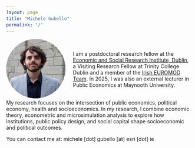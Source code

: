 ```yaml
---
layout: page
title: "Michele Gubello"
permalink: "/"
---
```

<head>
  <meta name="google-site-verification" content="VwKxZ5CBLhIcZXzI63qLFH1Hf-oeVN8g6N5vHHBaRAs" />
  <!-- Google tag (gtag.js) -->
<script async src="https://www.googletagmanager.com/gtag/js?id=G-XSH3BVKG0H"></script>
<script>
  window.dataLayer = window.dataLayer || [];
  function gtag(){dataLayer.push(arguments);}
  gtag('js', new Date());

  gtag('config', 'G-XSH3BVKG0H');
</script>

</head>


 <div style="display: flex; align-items: center;">
  <div style="flex: 1;">
    <img src="https://raw.githubusercontent.com/gubellom/gubellom.github.io/main/profile.JPG" alt="My Photo" style="width:200px; border-radius:50%;">
  </div>
  <div style="flex: 2; margin-left: 20px;">
    <p>
    
I am a postdoctoral research fellow at the <a href="https://www.esri.ie/people/michele-gubello">Economic and Social Research Institute, Dublin</a>, a Visiting Research Fellow at Trinity College Dublin and a member of the <a href="https://euromod-web.jrc.ec.europa.eu/overview/country-by-country/detail?id=10">Irish EUROMOD Team</a>. In 2025, I was also an external lecturer in Public Economics at Maynooth University. <!--<br>
<br> -->
</p>
  </div>
</div>
My research focuses on the intersection of public economics, political economy, health and socioeconomics. In my research, I combine economic theory, econometric and microsimulation analysis to explore how institutions, public policy design, and social capital shape socioeconomic and political outcomes.


<!--On this website, I will mostly share my research results.-->
You can contact me at: michele [dot] gubello [at] esri [dot] ie


<!--| <a href="https://gubellom.github.io/michelegubello_replication">RESEARCH</a> | <a href="https://shorturl.at/61bwb">GOOGLE SCHOLAR</a> | <a href="https://gubellom.github.io/michelegubello_Introduction/">R FOR DATA ANALYSIS</a> |-->




